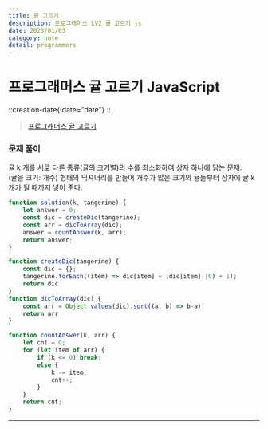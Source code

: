 ```yaml
---
title: 귤 고르기
description: 프로그래머스 LV2 귤 고르기 js
date: 2023/01/03
category: note
detail: programmers
---
```


# 프로그래머스 귤 고르기 JavaScript
::creation-date{:date="date"}
::

>  <a href="https://school.programmers.co.kr/learn/courses/30/lessons/138476" target="_blank" class="font-bold">프로그래머스 귤 고르기</a>

### 문제 풀이
귤 k 개를 서로 다른 종류(귤의 크기별)의 수를 최소화하여 상자 하나에 담는 문제.  
(귤을 크기: 개수) 형태의 딕셔너리를 만들어 개수가 많은 크기의 귤들부터 상자에 귤 k 개가 될 때까지 넣어 준다.

``` js
function solution(k, tangerine) {
    let answer = 0;
    const dic = createDic(tangerine);
    const arr = dicToArray(dic);
    answer = countAnswer(k, arr);
    return answer;
}

function createDic(tangerine) {
    const dic = {};
    tangerine.forEach((item) => dic[item] = (dic[item]||0) + 1);
    return dic
}
function dicToArray(dic) {
    const arr = Object.values(dic).sort((a, b) => b-a);
    return arr
}

function countAnswer(k, arr) {
    let cnt = 0;
    for (let item of arr) {
        if (k <= 0) break;
        else {
            k -= item;
            cnt++;
        }
    }
    return cnt;
}

```


---
